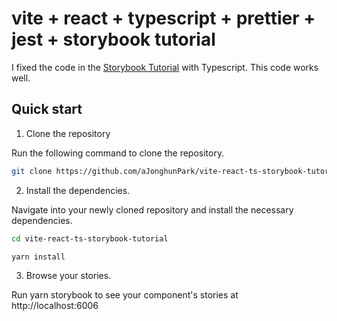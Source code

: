 # vite + react + typescript + prettier + jest + storybook tutorial

I fixed the code in the [Storybook Tutorial](https://storybook.js.org/tutorials/intro-to-storybook/react/en/contribute/) with Typescript.
This code works well.

## Quick start

1. Clone the repository

Run the following command to clone the repository.

```sh
git clone https://github.com/aJonghunPark/vite-react-ts-storybook-tutorial.git
```

2. Install the dependencies.

Navigate into your newly cloned repository and install the necessary dependencies.

```sh
cd vite-react-ts-storybook-tutorial

yarn install
```

3. Browse your stories.

Run yarn storybook to see your component's stories at http://localhost:6006
